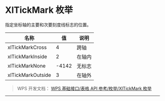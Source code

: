 # XlTickMark 枚举

指定坐标轴的主要和次要刻度线标志的位置。

| 名称              | 值    | 说明   |
|-------------------|-------|--------|
| xlTickMarkCross   | 4     | 跨轴   |
| xlTickMarkInside  | 2     | 在轴内 |
| xlTickMarkNone    | -4142 | 无标志 |
| xlTickMarkOutside | 3     | 在轴外 |

> WPS 开发文档： [WPS 基础接口/表格 API 参考/枚举/XlTickMark 枚举](https://qn.cache.wpscdn.cn/encs/doc/office_v19/topics/WPS%20%E5%9F%BA%E7%A1%80%E6%8E%A5%E5%8F%A3/%E8%A1%A8%E6%A0%BC%20API%20%E5%8F%82%E8%80%83/%E6%9E%9A%E4%B8%BE/XlTickMark%20%E6%9E%9A%E4%B8%BE.html)

------------------------------------------------------------------------
